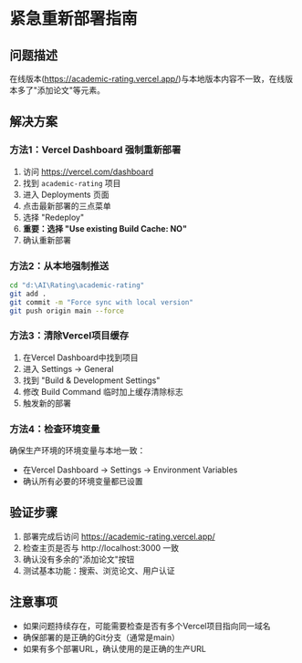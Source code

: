 # 紧急重新部署指南

## 问题描述
在线版本(https://academic-rating.vercel.app/)与本地版本内容不一致，在线版本多了"添加论文"等元素。

## 解决方案

### 方法1：Vercel Dashboard 强制重新部署
1. 访问 https://vercel.com/dashboard
2. 找到 `academic-rating` 项目
3. 进入 Deployments 页面
4. 点击最新部署的三点菜单
5. 选择 "Redeploy" 
6. **重要：选择 "Use existing Build Cache: NO"**
7. 确认重新部署

### 方法2：从本地强制推送
```bash
cd "d:\AI\Rating\academic-rating"
git add .
git commit -m "Force sync with local version"
git push origin main --force
```

### 方法3：清除Vercel项目缓存
1. 在Vercel Dashboard中找到项目
2. 进入 Settings → General
3. 找到 "Build & Development Settings"
4. 修改 Build Command 临时加上缓存清除标志
5. 触发新的部署

### 方法4：检查环境变量
确保生产环境的环境变量与本地一致：
- 在Vercel Dashboard → Settings → Environment Variables
- 确认所有必要的环境变量都已设置

## 验证步骤
1. 部署完成后访问 https://academic-rating.vercel.app/
2. 检查主页是否与 http://localhost:3000 一致
3. 确认没有多余的"添加论文"按钮
4. 测试基本功能：搜索、浏览论文、用户认证

## 注意事项
- 如果问题持续存在，可能需要检查是否有多个Vercel项目指向同一域名
- 确保部署的是正确的Git分支（通常是main）
- 如果有多个部署URL，确认使用的是正确的生产URL

